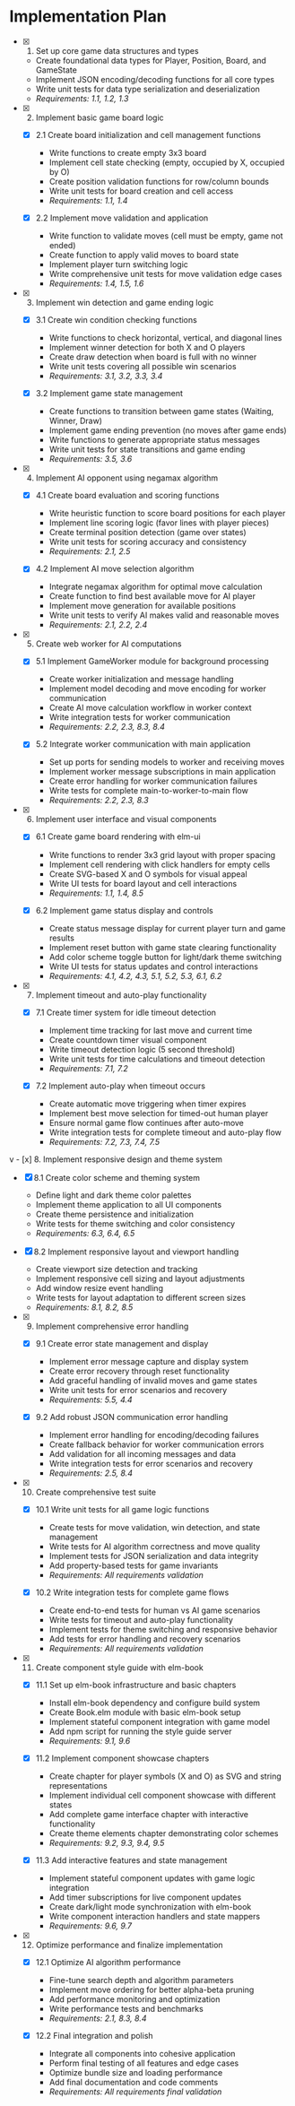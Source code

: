 # Implementation Plan

- [x] 1. Set up core game data structures and types
  - Create foundational data types for Player, Position, Board, and GameState
  - Implement JSON encoding/decoding functions for all core types
  - Write unit tests for data type serialization and deserialization
  - _Requirements: 1.1, 1.2, 1.3_

- [x] 2. Implement basic game board logic
  - [x] 2.1 Create board initialization and cell management functions
    - Write functions to create empty 3x3 board
    - Implement cell state checking (empty, occupied by X, occupied by O)
    - Create position validation functions for row/column bounds
    - Write unit tests for board creation and cell access
    - _Requirements: 1.1, 1.4_

  - [x] 2.2 Implement move validation and application
    - Write function to validate moves (cell must be empty, game not ended)
    - Create function to apply valid moves to board state
    - Implement player turn switching logic
    - Write comprehensive unit tests for move validation edge cases
    - _Requirements: 1.4, 1.5, 1.6_

- [x] 3. Implement win detection and game ending logic
  - [x] 3.1 Create win condition checking functions
    - Write functions to check horizontal, vertical, and diagonal lines
    - Implement winner detection for both X and O players
    - Create draw detection when board is full with no winner
    - Write unit tests covering all possible win scenarios
    - _Requirements: 3.1, 3.2, 3.3, 3.4_

  - [x] 3.2 Implement game state management
    - Create functions to transition between game states (Waiting, Winner, Draw)
    - Implement game ending prevention (no moves after game ends)
    - Write functions to generate appropriate status messages
    - Write unit tests for state transitions and game ending
    - _Requirements: 3.5, 3.6_

- [x] 4. Implement AI opponent using negamax algorithm
  - [x] 4.1 Create board evaluation and scoring functions
    - Write heuristic function to score board positions for each player
    - Implement line scoring logic (favor lines with player pieces)
    - Create terminal position detection (game over states)
    - Write unit tests for scoring accuracy and consistency
    - _Requirements: 2.1, 2.5_

  - [x] 4.2 Implement AI move selection algorithm
    - Integrate negamax algorithm for optimal move calculation
    - Create function to find best available move for AI player
    - Implement move generation for available positions
    - Write unit tests to verify AI makes valid and reasonable moves
    - _Requirements: 2.1, 2.2, 2.4_

- [x] 5. Create web worker for AI computations

  - [x] 5.1 Implement GameWorker module for background processing
    - Create worker initialization and message handling
    - Implement model decoding and move encoding for worker communication
    - Create AI move calculation workflow in worker context
    - Write integration tests for worker communication
    - _Requirements: 2.2, 2.3, 8.3, 8.4_

  - [x] 5.2 Integrate worker communication with main application
    - Set up ports for sending models to worker and receiving moves
    - Implement worker message subscriptions in main application
    - Create error handling for worker communication failures
    - Write tests for complete main-to-worker-to-main flow
    - _Requirements: 2.2, 2.3, 8.3_

- [x] 6. Implement user interface and visual components
  - [x] 6.1 Create game board rendering with elm-ui
    - Write functions to render 3x3 grid layout with proper spacing
    - Implement cell rendering with click handlers for empty cells
    - Create SVG-based X and O symbols for visual appeal
    - Write UI tests for board layout and cell interactions
    - _Requirements: 1.1, 1.4, 8.5_

  - [x] 6.2 Implement game status display and controls
    - Create status message display for current player turn and game results
    - Implement reset button with game state clearing functionality
    - Add color scheme toggle button for light/dark theme switching
    - Write UI tests for status updates and control interactions
    - _Requirements: 4.1, 4.2, 4.3, 5.1, 5.2, 5.3, 6.1, 6.2_

- [x] 7. Implement timeout and auto-play functionality
  - [x] 7.1 Create timer system for idle timeout detection
    - Implement time tracking for last move and current time
    - Create countdown timer visual component
    - Write timeout detection logic (5 second threshold)
    - Write unit tests for time calculations and timeout detection
    - _Requirements: 7.1, 7.2_

  - [x] 7.2 Implement auto-play when timeout occurs
    - Create automatic move triggering when timer expires
    - Implement best move selection for timed-out human player
    - Ensure normal game flow continues after auto-move
    - Write integration tests for complete timeout and auto-play flow
    - _Requirements: 7.2, 7.3, 7.4, 7.5_

 v - [x] 8. Implement responsive design and theme system
  - [x] 8.1 Create color scheme and theming system
    - Define light and dark theme color palettes
    - Implement theme application to all UI components
    - Create theme persistence and initialization
    - Write tests for theme switching and color consistency
    - _Requirements: 6.3, 6.4, 6.5_

  - [x] 8.2 Implement responsive layout and viewport handling
    - Create viewport size detection and tracking
    - Implement responsive cell sizing and layout adjustments
    - Add window resize event handling
    - Write tests for layout adaptation to different screen sizes
    - _Requirements: 8.1, 8.2, 8.5_

- [x] 9. Implement comprehensive error handling
  - [x] 9.1 Create error state management and display
    - Implement error message capture and display system
    - Create error recovery through reset functionality
    - Add graceful handling of invalid moves and game states
    - Write unit tests for error scenarios and recovery
    - _Requirements: 5.5, 4.4_

  - [x] 9.2 Add robust JSON communication error handling
    - Implement error handling for encoding/decoding failures
    - Create fallback behavior for worker communication errors
    - Add validation for all incoming messages and data
    - Write integration tests for error scenarios and recovery
    - _Requirements: 2.5, 8.4_

- [x] 10. Create comprehensive test suite
  - [x] 10.1 Write unit tests for all game logic functions
    - Create tests for move validation, win detection, and state management
    - Write tests for AI algorithm correctness and move quality
    - Implement tests for JSON serialization and data integrity
    - Add property-based tests for game invariants
    - _Requirements: All requirements validation_

  - [x] 10.2 Write integration tests for complete game flows
    - Create end-to-end tests for human vs AI game scenarios
    - Write tests for timeout and auto-play functionality
    - Implement tests for theme switching and responsive behavior
    - Add tests for error handling and recovery scenarios
    - _Requirements: All requirements validation_

- [x] 11. Create component style guide with elm-book
  - [x] 11.1 Set up elm-book infrastructure and basic chapters
    - Install elm-book dependency and configure build system
    - Create Book.elm module with basic elm-book setup
    - Implement stateful component integration with game model
    - Add npm script for running the style guide server
    - _Requirements: 9.1, 9.6_

  - [x] 11.2 Implement component showcase chapters
    - Create chapter for player symbols (X and O) as SVG and string representations
    - Implement individual cell component showcase with different states
    - Add complete game interface chapter with interactive functionality
    - Create theme elements chapter demonstrating color schemes
    - _Requirements: 9.2, 9.3, 9.4, 9.5_

  - [x] 11.3 Add interactive features and state management
    - Implement stateful component updates with game logic integration
    - Add timer subscriptions for live component updates
    - Create dark/light mode synchronization with elm-book
    - Write component interaction handlers and state mappers
    - _Requirements: 9.6, 9.7_

- [x] 12. Optimize performance and finalize implementation
  - [x] 12.1 Optimize AI algorithm performance
    - Fine-tune search depth and algorithm parameters
    - Implement move ordering for better alpha-beta pruning
    - Add performance monitoring and optimization
    - Write performance tests and benchmarks
    - _Requirements: 2.1, 8.3, 8.4_

  - [x] 12.2 Final integration and polish
    - Integrate all components into cohesive application
    - Perform final testing of all features and edge cases
    - Optimize bundle size and loading performance
    - Add final documentation and code comments
    - _Requirements: All requirements final validation_